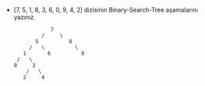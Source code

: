 * [7, 5, 1, 8, 3, 6, 0, 9, 4, 2] dizisinin Binary-Search-Tree aşamalarını yazınız.

                  7
               /     \
             5          8
           /   \          \
         1       6          9
       /   \
      0     3
          /   \
         2     4

             

